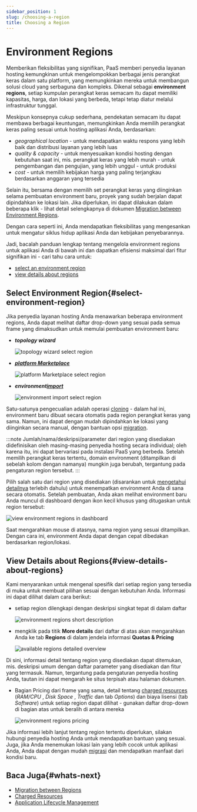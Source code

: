 ```yaml
---
sidebar_position: 1
slug: /choosing-a-region
title: Choosing a Region
---
```

# Environment Regions

Memberikan fleksibilitas yang signifikan, PaaS memberi penyedia layanan hosting kemungkinan untuk mengelompokkan berbagai jenis perangkat keras dalam satu platform, yang memungkinkan mereka untuk membangun solusi cloud yang serbaguna dan kompleks. Dikenal sebagai **environment regions**, setiap kumpulan perangkat keras semacam itu dapat memiliki kapasitas, harga, dan lokasi yang berbeda, tetapi tetap diatur melalui infrastruktur tunggal.

Meskipun konsepnya cukup sederhana, pendekatan semacam itu dapat membawa berbagai keuntungan, memungkinkan Anda memilih perangkat keras paling sesuai untuk hosting aplikasi Anda, berdasarkan:

  * _geographical location_ \- untuk mendapatkan waktu respons yang lebih baik dan distribusi layanan yang lebih luas
  * _quality & capacity_ \- untuk menyesuaikan kondisi hosting dengan kebutuhan saat ini, mis. perangkat keras yang lebih murah - untuk pengembangan dan pengujian, yang lebih unggul - untuk produksi
  * _cost_ \- untuk memilih kebijakan harga yang paling terjangkau berdasarkan anggaran yang tersedia

Selain itu, bersama dengan memilih set perangkat keras yang diinginkan selama pembuatan environment baru, proyek yang sudah berjalan dapat dipindahkan ke lokasi lain. Jika diperlukan, ini dapat dilakukan dalam beberapa klik - lihat detail selengkapnya di dokumen [Migration between Environment Regions](<https://docs.dewacloud.com/docs/environment-regions-migration>).

Dengan cara seperti ini, Anda mendapatkan fleksibilitas yang mengesankan untuk mengatur siklus hidup aplikasi Anda dan kebijakan penyebarannya.

Jadi, bacalah panduan lengkap tentang mengelola environment regions untuk aplikasi Anda di bawah ini dan dapatkan efisiensi maksimal dari fitur signifikan ini - cari tahu cara untuk:

  * [select an environment region](<https://docs.dewacloud.com/docs/#select-environment-region>)
  * [view details about regions](<https://docs.dewacloud.com/docs/#view-details-about-regions>)

## Select Environment Region{#select-environment-region}

Jika penyedia layanan hosting Anda menawarkan beberapa environment regions, Anda dapat melihat daftar drop-down yang sesuai pada semua frame yang dimaksudkan untuk memulai pembuatan environment baru:

  * _**topology wizard**_ 

    <img src="https://assets.dewacloud.com/dewacloud-docs/environment-management/environment-regions/choosing-regions/01-topology-wizard-select-region.png" alt="topology wizard select region" max-width="100%"/>

  * _**[platform Marketplace](<https://docs.dewacloud.com/docs/marketplace>)**_ 

    <img src="https://assets.dewacloud.com/dewacloud-docs/environment-management/environment-regions/choosing-regions/02-platform-marketplace-select-region.png" alt="platform Marketplace select region" max-width="100%"/>

  * _**environment[import](<https://docs.dewacloud.com/docs/environment-export-import#import>)**_ 

    <img src="https://assets.dewacloud.com/dewacloud-docs/environment-management/environment-regions/choosing-regions/03-environment-import-select-region.png" alt="environment import select region" max-width="100%"/>

Satu-satunya pengecualian adalah operasi [cloning](<https://docs.dewacloud.com/docs/clone-environment>) \- dalam hal ini, environment baru dibuat secara otomatis pada region perangkat keras yang sama. Namun, ini dapat dengan mudah dipindahkan ke lokasi yang diinginkan secara manual, dengan bantuan opsi [migration](<https://docs.dewacloud.com/docs/environment-regions-migration>).

:::note 
Jumlah/nama/deskripsi/parameter dari region yang disediakan didefinisikan oleh masing-masing penyedia hosting secara individual; oleh karena itu, ini dapat bervariasi pada instalasi PaaS yang berbeda. Setelah memilih perangkat keras tertentu, domain environment (ditampilkan di sebelah kolom dengan namanya) mungkin juga berubah, tergantung pada pengaturan region tersebut.
:::

Pilih salah satu dari region yang disediakan (disarankan untuk [mengetahui detailnya](<https://docs.dewacloud.com/docs/#view-details>) terlebih dahulu) untuk menempatkan environment Anda di sana secara otomatis. Setelah pembuatan, Anda akan melihat environment baru Anda muncul di dashboard dengan ikon kecil khusus yang ditugaskan untuk region tersebut:

<img src="https://assets.dewacloud.com/dewacloud-docs/environment-management/environment-regions/choosing-regions/04-view-environment-regions-in-dashboard.png" alt="view environment regions in dashboard" max-width="100%"/>

Saat mengarahkan mouse di atasnya, nama region yang sesuai ditampilkan. Dengan cara ini, environment Anda dapat dengan cepat dibedakan berdasarkan region/lokasi.

## View Details about Regions{#view-details-about-regions}

Kami menyarankan untuk mengenal spesifik dari setiap region yang tersedia di muka untuk membuat pilihan sesuai dengan kebutuhan Anda. Informasi ini dapat dilihat dalam cara berikut:

  * setiap region dilengkapi dengan deskripsi singkat tepat di dalam daftar 

    <img src="https://assets.dewacloud.com/dewacloud-docs/environment-management/environment-regions/choosing-regions/05-environment-regions-short-description.png" alt="environment regions short description" max-width="100%"/>

  * mengklik pada titik **More details** dari daftar di atas akan mengarahkan Anda ke tab **Regions** di dalam jendela informasi **Quotas & Pricing** 

    <img src="https://assets.dewacloud.com/dewacloud-docs/environment-management/environment-regions/choosing-regions/06-available-regions-detailed-overview.png" alt="available regions detailed overview" max-width="100%"/>

Di sini, informasi detail tentang region yang disediakan dapat ditemukan, mis. deskripsi umum dengan daftar parameter yang disediakan dan fitur yang termasuk. Namun, tergantung pada pengaturan penyedia hosting Anda, tautan ini dapat mengarah ke situs terpisah atau halaman dokumen.

  * Bagian Pricing dari frame yang sama, detail tentang [charged resources](<https://docs.dewacloud.com/docs/chargeable-resources>) (_RAM/CPU_ , _Disk Space_ , _Traffic_ dan tab _Options_) dan biaya lisensi (tab _Software_) untuk setiap region dapat dilihat - gunakan daftar drop-down di bagian atas untuk beralih di antara mereka 

    <img src="https://assets.dewacloud.com/dewacloud-docs/environment-management/environment-regions/choosing-regions/07-environment-regions-pricing.png" alt="environment regions pricing" max-width="100%"/>

Jika informasi lebih lanjut tentang region tertentu diperlukan, silakan hubungi penyedia hosting Anda untuk mendapatkan bantuan yang sesuai. Juga, jika Anda menemukan lokasi lain yang lebih cocok untuk aplikasi Anda, Anda dapat dengan mudah [migrasi](<https://docs.dewacloud.com/docs/environment-regions-migration>) dan mendapatkan manfaat dari kondisi baru.

## Baca Juga{#whats-next}

  * [Migration between Regions](<https://docs.dewacloud.com/docs/environment-regions-migration/>)
  * [Charged Resources](<https://docs.dewacloud.com/docs/chargeable-resources/>)
  * [Application Lifecycle Management](<https://docs.dewacloud.com/docs/how-to-manage-application-lifecycle/>)